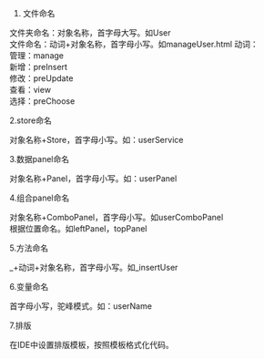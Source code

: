 1. 文件命名

文件夹命名：对象名称，首字母大写。如User  
文件命名：动词+对象名称，首字母小写。如manageUser.html
动词：  
管理：manage  
新增：preInsert  
修改：preUpdate  
查看：view  
选择：preChoose  

2.store命名

对象名称+Store，首字母小写。如：userService

3.数据panel命名

对象名称+Panel，首字母小写。如：userPanel

4.组合panel命名

对象名称+ComboPanel，首字母小写。如userComboPanel  
根据位置命名。如leftPanel，topPanel  

5.方法命名

_+动词+对象名称，首字母小写。如_insertUser

6.变量命名

首字母小写，驼峰模式。如：userName

7.排版

在IDE中设置排版模板，按照模板格式化代码。

